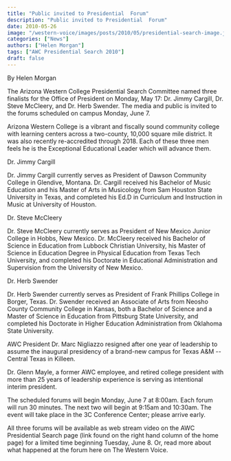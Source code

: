 ```yaml
---
title: "Public invited to Presidential  Forum"
description: "Public invited to Presidential  Forum"
date: 2010-05-26
image: "/western-voice/images/posts/2010/05/presidential-search-image.jpg"
categories: ["News"]
authors: ["Helen Morgan"]
tags: ["AWC Presidential Search 2010"]
draft: false
---
```

By Helen Morgan

The Arizona Western College Presidential Search Committee named three finalists for the Office of President on Monday, May 17: Dr. Jimmy Cargill, Dr. Steve McCleery, and Dr. Herb Swender. The media and public is invited to the forums scheduled on campus Monday, June 7.

Arizona Western College is a vibrant and fiscally sound community college with learning centers across a two-county, 10,000 square mile district. It was also recently re-accredited through 2018. Each of these three men feels he is the Exceptional Educational Leader which will advance them.

Dr. Jimmy Cargill

Dr. Jimmy Cargill currently serves as President of Dawson Community College in Glendive, Montana. Dr. Cargill received his Bachelor of Music Education and his Master of Arts in Musicology from Sam Houston State University in Texas, and completed his Ed.D in Curriculum and Instruction in Music at University of Houston.

Dr. Steve McCleery

Dr. Steve McCleery currently serves as President of New Mexico Junior College in Hobbs, New Mexico. Dr. McCleery received his Bachelor of Science in Education from Lubbock Christian University, his Master of Science in Education Degree in Physical Education from Texas Tech University, and completed his Doctorate in Educational Administration and Supervision from the University of New Mexico.

Dr. Herb Swender

Dr. Herb Swender currently serves as President of Frank Phillips College in Borger, Texas. Dr. Swender received an Associate of Arts from Neosho County Community College in Kansas, both a Bachelor of Science and a Master of Science in Education from Pittsburg State University, and completed his Doctorate in Higher Education Administration from Oklahoma State University.

AWC President Dr. Marc Nigliazzo resigned after one year of leadership to assume the inaugural presidency of a brand-new campus for Texas A&M -- Central Texas in Killeen.

Dr. Glenn Mayle, a former AWC employee, and retired college president with more than 25 years of leadership experience is serving as intentional interim president.

The scheduled forums will begin Monday, June 7 at 8:00am. Each forum will run 30 minutes. The next two will begin at 9:15am and 10:30am. The event will take place in the 3C Conference Center; please arrive early.

All three forums will be available as web stream video on the AWC Presidential Search page (link found on the right hand column of the home page) for a limited time beginning Tuesday, June 8. Or, read more about what happened at the forum here on The Western Voice.